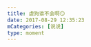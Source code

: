 ```yaml
---
title: 虐狗谁不会啊😏
date: 2017-08-29 12:35:23
mCategories: [说说]
type: moment
---
```


<div id="pics-20170829123523"></div>

<script>
var data = [
    {"link": "2017-08-29_000002.jpeg", "type": "shuoshuo"},
    {"link": "2017-08-29_000004.jpeg", "type": "shuoshuo"},
    {"link": "2017-08-29_000005.jpeg", "type": "shuoshuo"}
];
picsRender(data, "pics-20170829123523");
</script>
